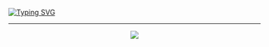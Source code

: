 <a align="center" href="https://git.io/typing-svg"><img src="https://readme-typing-svg.demolab.com?font=Fira+Code&size=25&pause=1000&color=17F700&background=000000&center=true&vCenter=true&random=true&width=700&height=100&lines=Hello+there!+;I+am+a+full-stack+developer+and+pentester!" alt="Typing SVG" /></a>


---

<p align="center">
 <img src="https://komarev.com/ghpvc/?username=glauberperez&color=blue">
</p>
